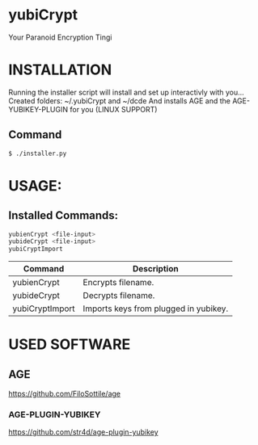 # yubiCrypt
Your Paranoid Encryption Tingi

# INSTALLATION
Running the installer script will install and set up interactivly with you...
Created folders:  ~/.yubiCrypt and ~/dcde
And installs AGE and the AGE-YUBIKEY-PLUGIN for you (LINUX SUPPORT)
## Command
```bash
$ ./installer.py
```
# USAGE:

## Installed Commands:
```bash
yubienCrypt <file-input>
yubideCrypt <file-input>
yubiCryptImport 
```
|Command|Description|
|-|-|
|yubienCrypt|Encrypts filename.|
|yubideCrypt|Decrypts filename.|
|yubiCryptImport|Imports keys from plugged in yubikey.|

# USED SOFTWARE
## AGE
https://github.com/FiloSottile/age
### AGE-PLUGIN-YUBIKEY
https://github.com/str4d/age-plugin-yubikey
